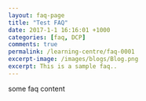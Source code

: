```yaml
---
layout: faq-page
title: "Test FAQ"
date: 2017-1-1 16:16:01 +1000
categories: [faq, DCP]
comments: true
permalink: /learning-centre/faq-0001
excerpt-image: /images/blogs/Blog.png
excerpt: This is a sample faq..
---
```


some faq content

